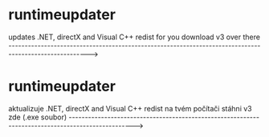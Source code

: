 # runtimeupdater
updates .NET, directX and Visual C++ redist for you
download v3 over there ------------------------------------------------------------------------------------------------------->


# runtimeupdater
aktualizuje .NET, directX and Visual C++ redist na tvém počítači
stáhni v3 zde (.exe soubor) -------------------------------------------------------------------------------------------------->
